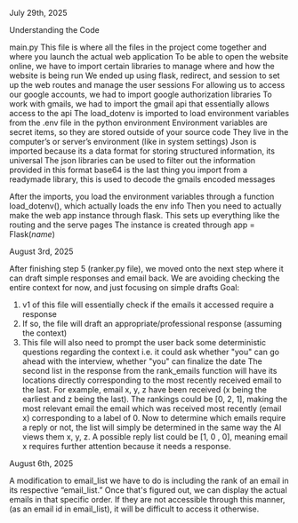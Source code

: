 July 29th, 2025

Understanding the Code

main.py 
This file is where all the files in the project come together and where you launch the actual web application
To be able to open the website online, we have to import certain libraries to manage where and how the website is being run 
We ended up using flask, redirect, and session to set up the web routes and manage the user sessions
For allowing us to access our google accounts, we had to import google authorization libraries
To work with gmails, we had to import the gmail api that essentially allows access to the api 
The load_dotenv is imported to load environment variables from the .env file in the python environment
Environment variables are secret items, so they are stored outside of your source code
They live in the computer’s or server’s environment (like in system settings)
Json is imported because its a data format for storing structured information, its universal
The json libraries can be used to filter out the information provided in this format
base64 is the last thing you import from a readymade library, this is used to decode the gmails encoded messages

After the imports, you load the environment variables through a function load_dotenv(), which actually loads the env info
Then you need to actually make the web app instance through flask. This sets up everything like the routing and the serve pages
The instance is created through app = Flask(_name_)


August 3rd, 2025

After finishing step 5 (ranker.py file), we moved onto the next step where it can draft simple responses and email back. 
We are avoiding checking the entire context for now, and just focusing on simple drafts
Goal:
1. v1 of this file will essentially check if the emails it accessed require a response
2. If so, the file will draft an appropriate/professional response (assuming the context)
3. This file will also need to prompt the user back some deterministic questions regarding the context
     i.e. it could ask whether "you" can go ahead with the interview, whether "you" can finalize the date
The second list in the response from the rank_emails function will have its locations directly corresponding to the most recently received email to the last. 
For example, email x, y, z have been received (x being the earliest and z being the last). The rankings could be [0, 2, 1], making the most relevant email the email which was received most recently (email x) corresponding to a label of 0.
Now to determine which emails require a reply or not, the list will simply be determined in the same way the AI views them x, y, z. A possible reply list could be [1, 0 , 0], meaning email x requires further attention because it needs a response. 

August 6th, 2025

A modification to email_list we have to do is including the rank of an email in its respective “email_list.” Once that's figured out, we can display the actual emails in that specific order. If they are not accessible through this manner, (as an email id in email_list), it will be difficult to access it otherwise. 
